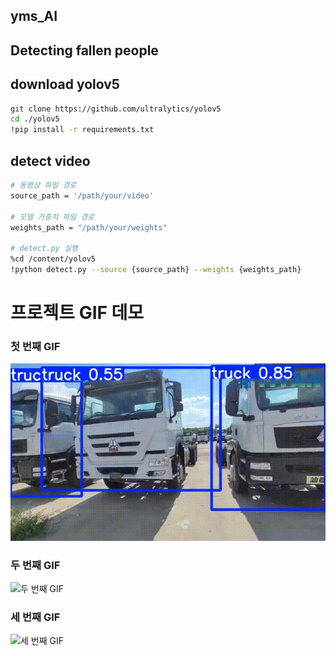 ## yms_AI
## Detecting fallen people

## download yolov5
```bash
git clone https://github.com/ultralytics/yolov5
cd ./yolov5
!pip install -r requirements.txt
```

## detect video
```bash
# 동영상 파일 경로
source_path = '/path/your/video'

# 모델 가중치 파일 경로
weights_path = "/path/your/weights"

# detect.py 실행
%cd /content/yolov5
!python detect.py --source {source_path} --weights {weights_path}

```
# 프로젝트 GIF 데모

### 첫 번째 GIF
![첫 번째 GIF](https://raw.githubusercontent.com/Fall-2024-Database-15-5CM/yms_AI/main/KakaoTalk_20241210_153133169.gif)

### 두 번째 GIF
![두 번째 GIF](https://raw.githubusercontent.com/Fall-2024-Database-15-5CM/yms_AI/main/KakaoTalk_20241210_153224897.gif)

### 세 번째 GIF
![세 번째 GIF]([https://raw.githubusercontent.com/Fall-2024-Database-15-5CM/yms_AI/main/KakaoTalk_20241213_192002619.gif](https://github.com/Fall-2024-Database-15-5CM/yms_AI/blob/main/KakaoTalk_20241213_192002619.gif))


